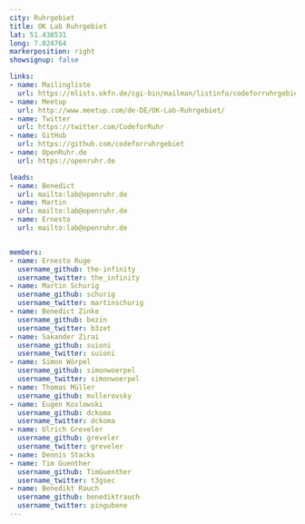```yaml
---
city: Ruhrgebiet
title: OK Lab Ruhrgebiet
lat: 51.438531
long: 7.024764
markerposition: right
showsignup: false

links:
- name: Mailingliste
  url: https://mlists.okfn.de/cgi-bin/mailman/listinfo/codeforruhrgebiet
- name: Meetup
  url: http://www.meetup.com/de-DE/OK-Lab-Ruhrgebiet/
- name: Twitter
  url: https://twitter.com/CodeforRuhr
- name: GitHub
  url: https://github.com/codeforruhrgebiet
- name: OpenRuhr.de
  url: https://openruhr.de

leads:
- name: Benedict
  url: mailto:lab@openruhr.de
- name: Martin
  url: mailto:lab@openruhr.de
- name: Ernesto
  url: mailto:lab@openruhr.de


members:
- name: Ernesto Ruge
  username_github: the-infinity
  username_twitter: the_infinity
- name: Martin Schurig
  username_github: schurig
  username_twitter: martinschurig
- name: Benedict Zinke
  username_github: bezin
  username_twitter: b3zet
- name: Sakander Zirai
  username_github: suioni
  username_twitter: suioni
- name: Simon Wörpel
  username_github: simonwoerpel
  username_twitter: simonwoerpel
- name: Thomas Müller
  username_github: mullerovsky
- name: Eugen Koslowski
  username_github: dckoma
  username_twitter: dckoma
- name: Ulrich Greveler
  username_github: greveler
  username_twitter: greveler
- name: Dennis Stacks
- name: Tim Guenther
  username_github: TimGuenther
  username_twitter: t3gsec
- name: Benedikt Rauch
  username_github: benediktrauch
  username_twitter: pingubene
---
```

